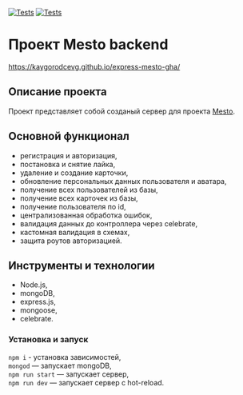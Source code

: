 [![Tests](../../actions/workflows/tests-13-sprint.yml/badge.svg)](../../actions/workflows/tests-13-sprint.yml) [![Tests](../../actions/workflows/tests-14-sprint.yml/badge.svg)](../../actions/workflows/tests-14-sprint.yml)

# Проект Mesto backend

https://kaygorodcevg.github.io/express-mesto-gha/

## Описание проекта
Проект представляет собой созданый сервер для проекта [Mesto](https://github.com/Kaygorodcevg/react-mesto-auth).

## Основной функционал
* регистрация и авторизация,
* постановка и снятие лайка,
* удаление и создание карточки,
* обновление персональных данных пользователя и аватара,
* получение всех пользователей из базы,
* получение всех карточек из базы,
* получение пользователя по id,
* централизованная обработка ошибок,
* валидация данных до контроллера через celebrate,
* кастомная валидация в схемах,
* защита роутов авторизацией.

## Инструменты и технологии
* Node.js,
* mongoDB,
* express.js,
* mongoose,
* celebrate.

### Установка и запуск
`npm i` - установка зависимостей,  
`mongod` — запускает mongoDB,  
`npm run start` — запускает сервер,    
`npm run dev` — запускает сервер с hot-reload.
